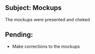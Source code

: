 ## Subject: Mockups

The mockups were presented and cheked

## Pending: 

+ Make corrections to the mockups